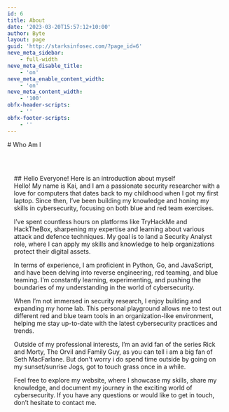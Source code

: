 ```yaml
---
id: 6
title: About
date: '2023-03-20T15:57:12+10:00'
author: Byte
layout: page
guid: 'http://starksinfosec.com/?page_id=6'
neve_meta_sidebar:
    - full-width
neve_meta_disable_title:
    - 'on'
neve_meta_enable_content_width:
    - 'on'
neve_meta_content_width:
    - '100'
obfx-header-scripts:
    - ''
obfx-footer-scripts:
    - ''
---
```


<div class="wp-block-themeisle-blocks-advanced-columns alignfull has-1-columns has-desktop-equal-layout has-tablet-equal-layout has-mobile-equal-layout has-vertical-unset" id="wp-block-themeisle-blocks-advanced-columns-c3397b6c"><div class="wp-block-themeisle-blocks-advanced-columns-overlay"></div><div class="innerblocks-wrap"><div class="wp-block-themeisle-blocks-advanced-column" id="wp-block-themeisle-blocks-advanced-column-f1a738cd"># <o-anim-typing>Who Am I</o-anim-typing>

</div></div></div><div class="wp-block-group is-layout-flow wp-block-group-is-layout-flow" style="margin-top:0px;margin-bottom:0px;padding-top:60px;padding-right:15px;padding-bottom:62px;padding-left:15px"><div class="wp-block-group has-global-padding is-layout-constrained wp-block-group-is-layout-constrained"><div class="wp-block-group is-content-justification-space-between is-nowrap is-layout-flex wp-container-core-group-layout-4 wp-block-group-is-layout-flex"><div class="wp-block-columns are-vertically-aligned-center is-layout-flex wp-container-core-columns-layout-2 wp-block-columns-is-layout-flex"><div class="wp-block-column is-vertically-aligned-center is-layout-flow wp-block-column-is-layout-flow">## Hello Everyone! Here is an introduction about myself

<div class="wp-block-group has-global-padding is-layout-constrained wp-container-core-group-layout-3 wp-block-group-is-layout-constrained" style="border-style:none;border-width:0px;border-radius:0px;padding-top:0;padding-right:0;padding-bottom:0;padding-left:0">Hello! My name is Kai, and I am a passionate security researcher with a love for computers that dates back to my childhood when I got my first laptop. Since then, I’ve been building my knowledge and honing my skills in cybersecurity, focusing on both blue and red team exercises.

I’ve spent countless hours on platforms like TryHackMe and HackTheBox, sharpening my expertise and learning about various attack and defence techniques. My goal is to land a Security Analyst role, where I can apply my skills and knowledge to help organizations protect their digital assets.

In terms of experience, I am proficient in Python, Go, and JavaScript, and have been delving into reverse engineering, red teaming, and blue teaming. I’m constantly learning, experimenting, and pushing the boundaries of my understanding in the world of cybersecurity.

When I’m not immersed in security research, I enjoy building and expanding my home lab. This personal playground allows me to test out different red and blue team tools in an organization-like environment, helping me stay up-to-date with the latest cybersecurity practices and trends.

Outside of my professional interests, I’m an avid fan of the series Rick and Morty, The Orvil and Family Guy, as you can tell i am a big fan of Seth MacFarlane. But don't worry i do spend time outside by going on my sunset/sunrise Jogs, got to touch grass once in a while.

Feel free to explore my website, where I showcase my skills, share my knowledge, and document my journey in the exciting world of cybersecurity. If you have any questions or would like to get in touch, don’t hesitate to contact me.

</div><div class="wp-block-buttons is-layout-flex wp-block-buttons-is-layout-flex"></div></div></div></div></div></div>